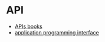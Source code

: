 # API

* [APIs books](http://apigee.com/about/resources/ebooks?interest=228)
* [application programming interface]()

